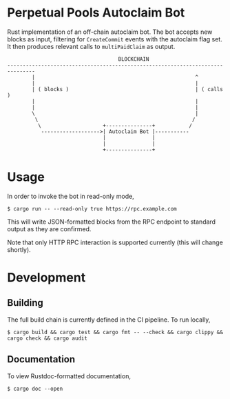 # Perpetual Pools Autoclaim Bot #

Rust implementation of an off-chain autoclaim bot. The bot accepts new blocks as
input, filtering for `CreateCommit` events with the autoclaim flag set. It then
produces relevant calls to `multiPaidClaim` as output.

```
                                    BLOCKCHAIN
-------------------------------------------------------------------------------
        |                                                    ^
        |                                                    |
        | ( blocks )                                         | ( calls )
        |                                                    |
        |                                                    |
        \                                                    |
         \                                                  /
          \                    +---------------+           /
           ------------------->| Autoclaim Bot |-----------
                               |               |
                               |               |
                               +---------------+
```

# Usage #

In order to invoke the bot in read-only mode,

```
$ cargo run -- --read-only true https://rpc.example.com
```

This will write JSON-formatted blocks from the RPC endpoint to standard output
as they are confirmed.

Note that only HTTP RPC interaction is supported currently (this will change
shortly).

# Development #

## Building ##

The full build chain is currently defined in the CI pipeline. To run locally,

```
$ cargo build && cargo test && cargo fmt -- --check && cargo clippy && cargo check && cargo audit
```

## Documentation ##

To view Rustdoc-formatted documentation,

```
$ cargo doc --open
```

